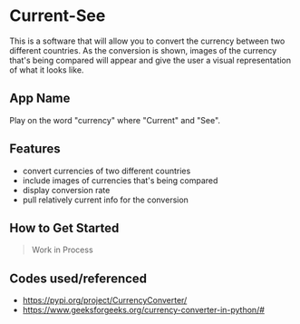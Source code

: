 # Current-See

This is a software that will allow you to convert the currency between two different countries. As the conversion is shown, images of the currency that's being compared will appear and give the user a visual representation of what it looks like.

## App Name 

Play on the word "currency" where "Current" and "See".

## Features

- convert currencies of two different countries
- include images of currencies that's being compared
- display conversion rate
- pull relatively current info for the conversion 

## How to Get Started
>Work in Process



## Codes used/referenced 
  - https://pypi.org/project/CurrencyConverter/
  - https://www.geeksforgeeks.org/currency-converter-in-python/#
